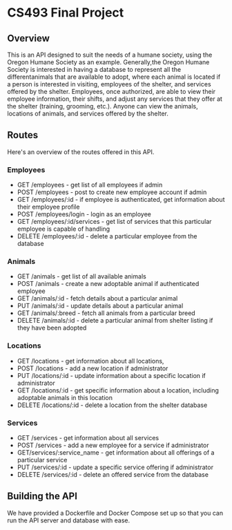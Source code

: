 # CS493 Final Project

## Overview

This is an API designed to suit the needs of a humane society, using the Oregon Humane Society as an example. Generally,the Oregon Humane Society is interested in having a database to represent all the differentanimals that are available to adopt, where each animal is located if a person is interested in visiting, employees of the shelter, and services offered by the shelter. Employees, once authorized, are able to view their employee information, their shifts, and adjust any services that they offer at the shelter (training, grooming, etc.). Anyone can view the animals, locations of animals, and services offered by the shelter.

## Routes

Here's an overview of the routes offered in this API.

### Employees

- GET /employees - get list of all employees if admin
- POST /employees - post to create new employee account if admin
- GET /employees/:id - if employee is authenticated, get information about their employee profile
- POST /employees/login - login as an employee
- GET /employees/:id/services - get list of services that this particular employee is capable of handling
- DELETE /employees/:id - delete a particular employee from the database

### Animals

- GET /animals - get list of all available animals
- POST /animals - create a new adoptable animal if authenticated employee
- GET /animals/:id - fetch details about a particular animal
- PUT /animals/:id - update details about a particular animal
- GET /animals/:breed - fetch all animals from a particular breed
- DELETE /animals/:id - delete a particular animal from shelter listing if they have been adopted

### Locations

- GET /locations - get information about all locations,
- POST /locations - add a new location if administrator
- PUT /locations/:id - update information about a specific location if administrator
- GET /locations/:id - get specific information about a location, including adoptable animals in this location
- DELETE /locations/:id - delete a location from the shelter database

### Services

- GET /services - get information about all services
- POST /services - add a new employee for a service if administrator
- GET/services/:service_name - get information about all offerings of a particular service
- PUT /services/:id - update a specific service offering if administrator
- DELETE /services/:id - delete an offered service from the database

## Building the API

We have provided a Dockerfile and Docker Compose set up so that you can run the API server and database with ease.

